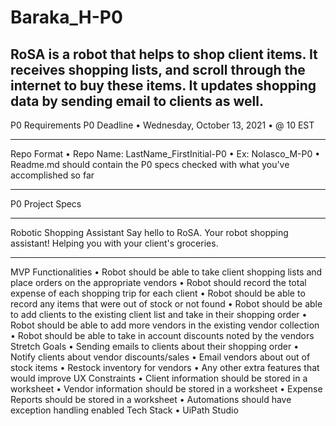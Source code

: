 # Baraka_H-P0
 RoSA is a robot that helps to shop client items. It receives shopping lists, and scroll through the internet to buy these items. It updates shopping data by sending email to clients as well.
-----------------------------------------------------------------------------------
P0 Requirements
P0
Deadline
•	Wednesday, October 13, 2021
•	@ 10 EST
________________________________________
Repo Format
•	Repo Name: LastName_FirstInitial-P0
•	Ex: Nolasco_M-P0
•	Readme.md should contain the P0 specs checked with what you've accomplished so far
________________________________________
P0 Project Specs
________________________________________
Robotic Shopping Assistant
Say hello to RoSA. Your robot shopping assistant! Helping you with your client's groceries.
________________________________________
MVP Functionalities
•	  Robot should be able to take client shopping lists and place orders on the appropriate vendors
•	  Robot should record the total expense of each shopping trip for each client
•	  Robot should be able to record any items that were out of stock or not found
•	  Robot should be able to add clients to the existing client list and take in their shopping order
•	  Robot should be able to add more vendors in the existing vendor collection
•	  Robot should be able to take in account discounts noted by the vendors
Stretch Goals
•	  Sending emails to clients about their shopping order
•	  Notify clients about vendor discounts/sales
•	  Email vendors about out of stock items
•	  Restock inventory for vendors
•	  Any other extra features that would improve UX
Constraints
•	  Client information should be stored in a worksheet
•	  Vendor information should be stored in a worksheet
•	  Expense Reports should be stored in a worksheet
•	  Automations should have exception handling enabled
Tech Stack
•	UiPath Studio


